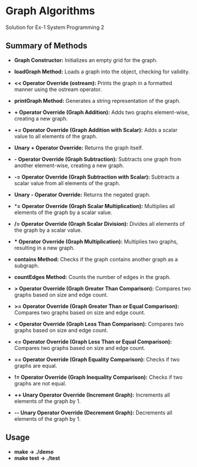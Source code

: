 # Graph Algorithms

Solution for Ex-1 System Programming 2

## Summary of Methods

- **Graph Constructor:** Initializes an empty grid for the graph.
  
- **loadGraph Method:** Loads a graph into the object, checking for validity.
  
- **<< Operator Override (ostream):** Prints the graph in a formatted manner using the ostream operator.
  
- **printGraph Method:** Generates a string representation of the graph.
  
- **+ Operator Override (Graph Addition):** Adds two graphs element-wise, creating a new graph.
  
- **+= Operator Override (Graph Addition with Scalar):** Adds a scalar value to all elements of the graph.
  
- **Unary + Operator Override:** Returns the graph itself.
  
- **- Operator Override (Graph Subtraction):** Subtracts one graph from another element-wise, creating a new graph.
  
- **-= Operator Override (Graph Subtraction with Scalar):** Subtracts a scalar value from all elements of the graph.
  
- **Unary - Operator Override:** Returns the negated graph.
  
- ***= Operator Override (Graph Scalar Multiplication):** Multiplies all elements of the graph by a scalar value.
  
- **/= Operator Override (Graph Scalar Division):** Divides all elements of the graph by a scalar value.
  
- **\* Operator Override (Graph Multiplication):** Multiplies two graphs, resulting in a new graph.
  
- **contains Method:** Checks if the graph contains another graph as a subgraph.
  
- **countEdges Method:** Counts the number of edges in the graph.
  
- **> Operator Override (Graph Greater Than Comparison):** Compares two graphs based on size and edge count.
  
- **>= Operator Override (Graph Greater Than or Equal Comparison):** Compares two graphs based on size and edge count.
  
- **< Operator Override (Graph Less Than Comparison):** Compares two graphs based on size and edge count.
  
- **<= Operator Override (Graph Less Than or Equal Comparison):** Compares two graphs based on size and edge count.
  
- **== Operator Override (Graph Equality Comparison):** Checks if two graphs are equal.
  
- **!= Operator Override (Graph Inequality Comparison):** Checks if two graphs are not equal.
  
- **++ Unary Operator Override (Increment Graph):** Increments all elements of the graph by 1.
  
- **-- Unary Operator Override (Decrement Graph):** Decrements all elements of the graph by 1.

## Usage

- **make  ->  ./demo**
- **make test  ->  ./test**
